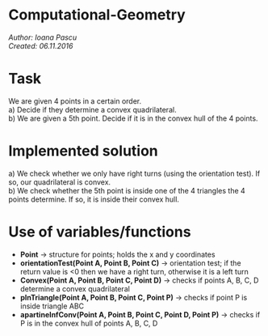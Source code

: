 # Computational-Geometry

*Author: Ioana Pascu*   
*Created: 06.11.2016*

Task
====

We are given 4 points in a certain order.  
a) Decide if they determine a convex quadrilateral.  
b) We are given a 5th point. Decide if it is in the convex hull of the 4 points.  


Implemented solution
====================

a) We check whether we only have right turns (using the orientation test). If so, our quadrilateral is convex.  
b) We check whether the 5th point is inside one of the 4 triangles the 4 points determine. If so, it is inside their convex hull.  


Use of variables/functions
==========================

- **Point** -> structure for points; holds the x and y coordinates
- **orientationTest(Point A, Point B, Point C)** -> orientation test; if the return value is <0 then we have a right turn, otherwise it is a left turn 
- **Convex(Point A, Point B, Point C, Point D)** -> checks if points A, B, C, D determine a convex quadrilateral
- **pInTriangle(Point A, Point B, Point C, Point P)** -> checks if point P is inside triangle ABC
- **apartineInfConv(Point A, Point B, Point C, Point D, Point P)** -> checks if P is in the convex hull of points A, B, C, D
